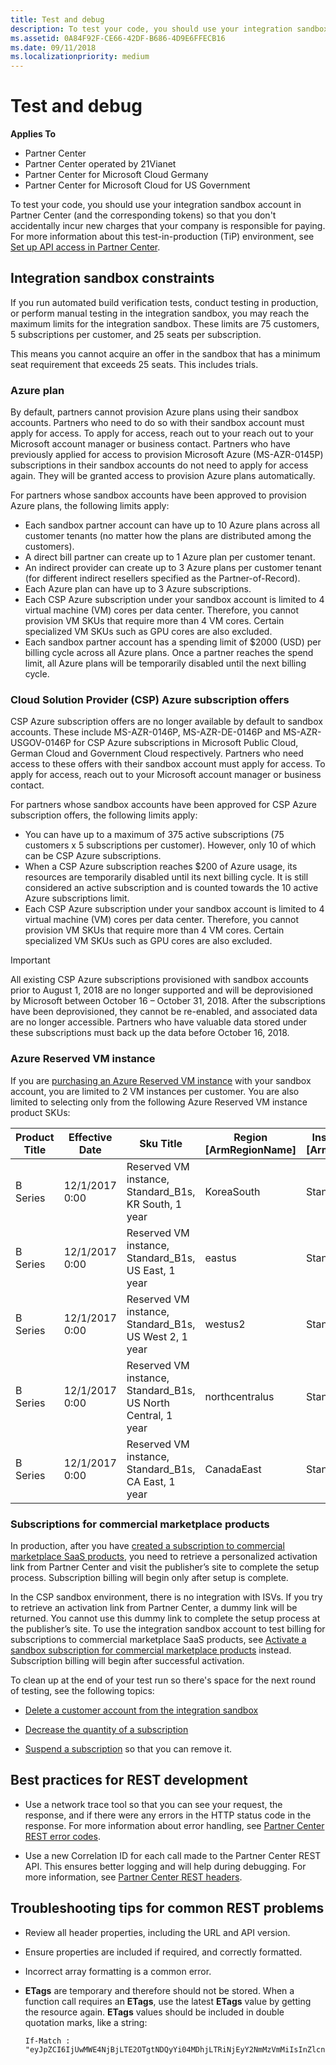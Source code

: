 ```yaml
---
title: Test and debug
description: To test your code, you should use your integration sandbox account in Partner Center (and the corresponding tokens) so that you don't accidentally incur new charges that your company is responsible for paying.
ms.assetid: 0A84F92F-CE66-42DF-B686-4D9E6FFECB16
ms.date: 09/11/2018
ms.localizationpriority: medium
---
```


# Test and debug


**Applies To**

- Partner Center
- Partner Center operated by 21Vianet
- Partner Center for Microsoft Cloud Germany
- Partner Center for Microsoft Cloud for US Government

To test your code, you should use your integration sandbox account in Partner Center (and the corresponding tokens) so that you don't accidentally incur new charges that your company is responsible for paying. For more information about this test-in-production (TiP) environment, see [Set up API access in Partner Center](set-up-api-access-in-partner-center.md).

## <span id="Integration_sandbox_constraints"/><span id="integration_sandbox_constraints"/><span id="INTEGRATION_SANDBOX_CONSTRAINTS"/>Integration sandbox constraints

If you run automated build verification tests, conduct testing in production, or perform manual testing in the integration sandbox, you may reach the maximum limits for the integration sandbox. These limits are 75 customers, 5 subscriptions per customer, and 25 seats per subscription. 

This means you cannot acquire an offer in the sandbox that has a minimum seat requirement that exceeds 25 seats. This includes trials. 

### Azure plan
By default, partners cannot provision Azure plans using their sandbox accounts. Partners who need to do so with their sandbox account must apply for access. To apply for access, reach out to your reach out to your Microsoft account manager or business contact. Partners who have previously applied for access to provision Microsoft Azure (MS-AZR-0145P) subscriptions in their sandbox accounts do not need to apply for access again. They will be granted access to provision Azure plans automatically.

For partners whose sandbox accounts have been approved to provision Azure plans, the following limits apply:

- Each sandbox partner account can have up to 10 Azure plans across all customer tenants (no matter how the plans are distributed among the customers).
- A direct bill partner can create up to 1 Azure plan per customer tenant.
- An indirect provider can create up to 3 Azure plans per customer tenant (for different indirect resellers specified as the Partner-of-Record).
- Each Azure plan can have up to 3 Azure subscriptions.
- Each CSP Azure subscription under your sandbox account is limited to 4 virtual machine (VM) cores per data center. Therefore, you cannot provision VM SKUs that require more than 4 VM cores. Certain specialized VM SKUs such as GPU cores are also excluded.
- Each sandbox partner account has a spending limit of $2000 (USD) per billing cycle across all Azure plans. Once a partner reaches the spend limit, all Azure plans will be temporarily disabled until the next billing cycle.

### Cloud Solution Provider (CSP) Azure subscription offers 
CSP Azure subscription offers are no longer available by default to sandbox accounts. These include MS-AZR-0146P, MS-AZR-DE-0146P and MS-AZR-USGOV-0146P for CSP Azure subscriptions in Microsoft Public Cloud, German Cloud and Government Cloud respectively. Partners who need access to these offers with their sandbox account must apply for access. To apply for access, reach out to your Microsoft account manager or business contact. 

For partners whose sandbox accounts have been approved for CSP Azure subscription offers, the following limits apply:  

 - You can have up to a maximum of 375 active subscriptions (75 customers x 5 subscriptions per customer). However, only 10 of which can be CSP Azure subscriptions.  
 - When a CSP Azure subscription reaches $200 of Azure usage, its resources are temporarily disabled until its next billing cycle. It is still considered an active subscription and is counted towards the 10 active Azure subscriptions limit.  
 - Each CSP Azure subscription under your sandbox account is limited to 4 virtual machine (VM) cores per data center. Therefore, you cannot provision VM SKUs that require more than 4 VM cores. Certain specialized VM SKUs such as GPU cores are also excluded.  

> [!Important]  
> All existing CSP Azure subscriptions provisioned with sandbox accounts prior to August 1, 2018 are no longer supported and will be deprovisioned by Microsoft between October 16 – October 31, 2018. After the subscriptions have been deprovisioned, they cannot be re-enabled, and associated data are no longer accessible. Partners who have valuable data stored under these subscriptions must back up the data before October 16, 2018.

### Azure Reserved VM instance  

If you are [purchasing an Azure Reserved VM instance](purchase-azure-reservations.md) with your sandbox account, you are limited to 2 VM instances per customer. You are also limited to selecting only from the following Azure Reserved VM instance product SKUs: 

| Product Title  | Effective Date  | Sku Title                                               | Region [ArmRegionName] | Instance Key [ArmSkuName] | Duration | Consumption Meter Id       |
|----------------|-----------------|---------------------------------------------------------|------------------------|--------------|----------|----------------------------|
| B Series       | 12/1/2017 0:00  | Reserved VM instance, Standard_B1s, KR South, 1 year    | KoreaSouth             | Standard_B1s | 1Year    | 3f913071-0dd7-4258-8ec4-6fad05bd976d |
| B Series       | 12/1/2017 0:00  | Reserved VM instance, Standard_B1s, US East, 1 year     | eastus                 | Standard_B1s | 1Year    | f4d7a5a5-1b67-45ea-b1a0-282fbdd34b05 |
| B Series       | 12/1/2017 0:00  | Reserved VM instance, Standard_B1s, US West 2, 1 year   | westus2                | Standard_B1s | 1Year    | 222e39f5-e99f-4fa3-a323-f46402977888 |
| B Series       | 12/1/2017 0:00  | Reserved VM instance, Standard_B1s, US North Central, 1 year    | northcentralus | Standard_B1s | 1Year    | 4e1716fc-4842-43f1-aa96-7c1b1b1395a7 |
| B Series       | 12/1/2017 0:00  | Reserved VM instance, Standard_B1s, CA East, 1 year     | CanadaEast             | Standard_B1s | 1Year    | ab8a5993-5db7-47c8-b3b1-2e1365b353fb |
     
### Subscriptions for commercial marketplace products

In production, after you have [created a subscription to commercial marketplace SaaS products](create-subscription-azure-marketplace-products.md), you need to retrieve a personalized activation link from Partner Center and visit the publisher’s site to complete the setup process. Subscription billing will begin only after setup is complete.

In the CSP sandbox environment, there is no integration with ISVs. If you try to retrieve an activation link from Partner Center, a dummy link will be returned. You cannot use this dummy link to complete the setup process at the publisher’s site. To use the integration sandbox account to test billing for subscriptions to commercial marketplace SaaS products, see [Activate a sandbox subscription for commercial marketplace products](activate-sandbox-subscription-azure-marketplace-products.md) instead. Subscription billing will begin after successful activation.


To clean up at the end of your test run so there's space for the next round of testing, see the following topics:

- [Delete a customer account from the integration sandbox](delete-a-customer-account-from-the-integration-sandbox.md)

- [Decrease the quantity of a subscription](change-the-quantity-of-a-subscription.md)

- [Suspend a subscription](suspend-a-subscription.md) so that you can remove it.

## <span id="Best_practices_for_REST_development"/><span id="best_practices_for_rest_development"/><span id="BEST_PRACTICES_FOR_REST_DEVELOPMENT"/>Best practices for REST development


- Use a network trace tool so that you can see your request, the response, and if there were any errors in the HTTP status code in the response. For more information about error handling, see [Partner Center REST error codes](error-codes.md).

- Use a new Correlation ID for each call made to the Partner Center REST API. This ensures better logging and will help during debugging. For more information, see [Partner Center REST headers](headers.md).

## <span id="Troubleshooting_tips_for_common_REST_problems"/><span id="troubleshooting_tips_for_common_rest_problems"/><span id="TROUBLESHOOTING_TIPS_FOR_COMMON_REST_PROBLEMS"/>Troubleshooting tips for common REST problems


- Review all header properties, including the URL and API version.

- Ensure properties are included if required, and correctly formatted.

- Incorrect array formatting is a common error.

- **ETags** are temporary and therefore should not be stored. When a function call requires an **ETags**, use the latest **ETags** value by getting the resource again. **ETags** values should be included in double quotation marks, like a string:

    ```
    If-Match : "eyJpZCI6IjUwMWE4NjBjLTE2OTgtNDQyYi04MDhjLTRiNjEyY2NmMzVmMiIsInZlcnNpb24iOjF9"
    ```

 

 




